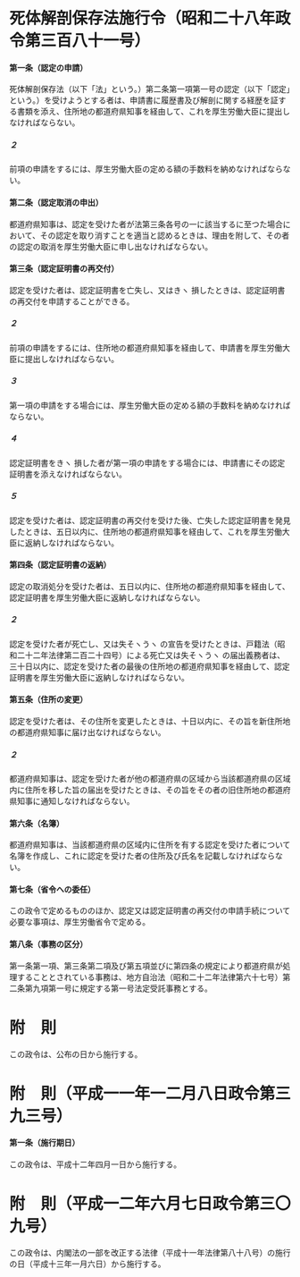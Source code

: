 # 死体解剖保存法施行令（昭和二十八年政令第三百八十一号）
#### 第一条（認定の申請）
死体解剖保存法（以下「法」という。）第二条第一項第一号の認定（以下「認定」という。）を受けようとする者は、申請書に履歴書及び解剖に関する経歴を証する書類を添え、住所地の都道府県知事を経由して、これを厚生労働大臣に提出しなければならない。
##### ２
前項の申請をするには、厚生労働大臣の定める額の手数料を納めなければならない。
#### 第二条（認定取消の申出）
都道府県知事は、認定を受けた者が法第三条各号の一に該当するに至つた場合において、その認定を取り消すことを適当と認めるときは、理由を附して、その者の認定の取消を厚生労働大臣に申し出なければならない。
#### 第三条（認定証明書の再交付）
認定を受けた者は、認定証明書を亡失し、又はきヽ
損したときは、認定証明書の再交付を申請することができる。
##### ２
前項の申請をするには、住所地の都道府県知事を経由して、申請書を厚生労働大臣に提出しなければならない。
##### ３
第一項の申請をする場合には、厚生労働大臣の定める額の手数料を納めなければならない。
##### ４
認定証明書をきヽ
損した者が第一項の申請をする場合には、申請書にその認定証明書を添えなければならない。
##### ５
認定を受けた者は、認定証明書の再交付を受けた後、亡失した認定証明書を発見したときは、五日以内に、住所地の都道府県知事を経由して、これを厚生労働大臣に返納しなければならない。
#### 第四条（認定証明書の返納）
認定の取消処分を受けた者は、五日以内に、住所地の都道府県知事を経由して、認定証明書を厚生労働大臣に返納しなければならない。
##### ２
認定を受けた者が死亡し、又は失そヽうヽ
の宣告を受けたときは、戸籍法（昭和二十二年法律第二百二十四号）による死亡又は失そヽうヽ
の届出義務者は、三十日以内に、認定を受けた者の最後の住所地の都道府県知事を経由して、認定証明書を厚生労働大臣に返納しなければならない。
#### 第五条（住所の変更）
認定を受けた者は、その住所を変更したときは、十日以内に、その旨を新住所地の都道府県知事に届け出なければならない。
##### ２
都道府県知事は、認定を受けた者が他の都道府県の区域から当該都道府県の区域内に住所を移した旨の届出を受けたときは、その旨をその者の旧住所地の都道府県知事に通知しなければならない。
#### 第六条（名簿）
都道府県知事は、当該都道府県の区域内に住所を有する認定を受けた者について名簿を作成し、これに認定を受けた者の住所及び氏名を記載しなければならない。
#### 第七条（省令への委任）
この政令で定めるもののほか、認定又は認定証明書の再交付の申請手続について必要な事項は、厚生労働省令で定める。
#### 第八条（事務の区分）
第一条第一項、第三条第二項及び第五項並びに第四条の規定により都道府県が処理することとされている事務は、地方自治法（昭和二十二年法律第六十七号）第二条第九項第一号に規定する第一号法定受託事務とする。
# 附　則
この政令は、公布の日から施行する。
# 附　則（平成一一年一二月八日政令第三九三号）
#### 第一条（施行期日）
この政令は、平成十二年四月一日から施行する。
# 附　則（平成一二年六月七日政令第三〇九号）
この政令は、内閣法の一部を改正する法律（平成十一年法律第八十八号）の施行の日（平成十三年一月六日）から施行する。

